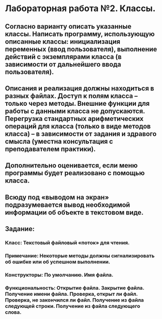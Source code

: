 # Лабораторная работа №2. Классы.
## Согласно варианту описать указанные классы. Написать программу, использующую описанные классы: инициализация переменных (ввод пользователя), выполнение действий с экземплярами класса (в зависимости от дальнейшего ввода пользователя).
## Описания и реализация должны находиться в разных файлах. Доступ к полям класса – только через методы. Внешние функции для работы с данными класса не допускаются. Перегрузка стандартных арифметических операций для класса (только в виде методов класса) – в зависимости от задания и здравого смысла (уместна консультация с преподавателем практики).
## Дополнительно оценивается, если меню программы будет реализовано с помощью класса. 
## Всюду под «выводом на экран» подразумевается вывод необходимой информации об объекте в текстовом виде.
## Задание:
### Класс: Текстовый файловый «поток» для чтения.
### Примечание: Некоторые методы должны сигнализировать об ошибке или об успешном выполнении.
### Конструкторы: По умолчанию. Имя файла.
### Функциональность: Открытие файла. Закрытие файла. Получение имени файла. Проверка, открыт ли файл. Проверка, не закончился ли файл. Получение из файла следующей строки. Получение из файла следующего слова.